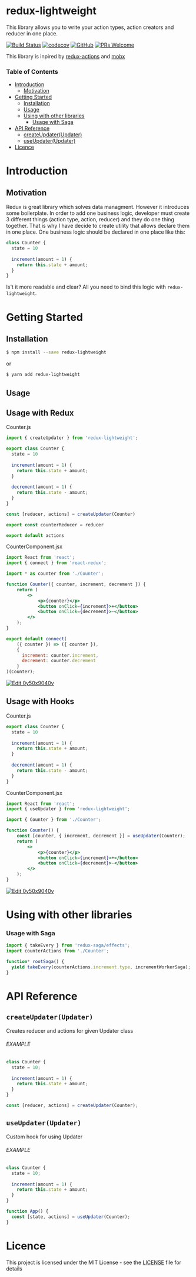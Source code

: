 # redux-lightweight

This library allows you to write your action types, action creators and reducer in one place.

[![Build Status](https://travis-ci.com/doniyor2109/redux-lightweight.svg?branch=master)](https://travis-ci.com/doniyor2109/redux-lightweight)
[![codecov](https://codecov.io/gh/doniyor2109/redux-lightweight/branch/master/graph/badge.svg)](https://codecov.io/gh/doniyor2109/redux-lightweight)
[![GitHub](https://img.shields.io/github/license/mashape/apistatus.svg)](https://github.com/doniyor2109/redux-lightweight/blob/master/LICENSE)
[![PRs Welcome](https://img.shields.io/badge/PRs-welcome-brightgreen.svg)](http://makeapullrequest.com)

This library is inpired by [redux-actions](https://github.com/redux-utilities/redux-actions) and [mobx](https://mobx.js.org/)

### Table of Contents

- [Introduction](#introduction)
  - [Motivation](#motivation)
- [Getting Started](#getting-started)
  - [Installation](#installation)
  - [Usage](#usage)
  - [Using with other libraries](#using-with-other-libraries)
    - [Usage with Saga](#usage-with-saga)
- [API Reference](#api-reference)
  - [createUpdater(Updater)](#createupdaterupdater)
  - [useUpdater(Updater)](#useupdaterupdater)
- [Licence](#licence)

# Introduction

## Motivation

Redux is great library which solves data managment. However it introduces some boilerplate. In order to add one business logic, developer must create 3 different things (action type, action, reducer) and they do one thing together. That is why I have decide to create utility that allows declare them in one place.
One business logic should be declared in one place like this:

```js
class Counter {
  state = 10
  
  increment(amount = 1) {
    return this.state + amount;
  }
}
```

Is't it more readable and clear? All you need to bind this logic with `redux-lightweight`.

# Getting Started

## Installation

```bash
$ npm install --save redux-lightweight
```

or

```bash
$ yarn add redux-lightweight
```

## Usage

## Usage with Redux

Counter.js
```js
import { createUpdater } from 'redux-lightweight';

export class Counter {
  state = 10
  
  increment(amount = 1) {
    return this.state + amount;
  }
  
  decrement(amount = 1) {
    return this.state - amount;
  }
}

const [reducer, actions] = createUpdater(Counter)

export const counterReducer = reducer

export default actions
```

CounterComponent.jsx
```jsx harmony
import React from 'react';
import { connect } from 'react-redux';

import * as counter from './Counter';

function Counter({ counter, increment, decrement }) {
    return (
        <>
            <p>{counter}</p>
            <button onClick={increment}>+</button>
            <button onClick={decrement}>-</button>
        </>
    );
}

export default connect(
    ({ counter }) => ({ counter }),
    {
      increment: counter.increment,
      decrement: counter.decrement
    }
)(Counter);
```

[![Edit 0y50x9040v](https://codesandbox.io/static/img/play-codesandbox.svg)](https://codesandbox.io/s/0y50x9040v?module=%2Fsrc%2Fredux%2Findex.js&moduleview=1)

## Usage with Hooks

Counter.js
```js
export class Counter {
  state = 10
  
  increment(amount = 1) {
    return this.state + amount;
  }
  
  decrement(amount = 1) {
    return this.state - amount;
  }
}
```

CounterComponent.jsx
```jsx harmony
import React from 'react';
import { useUpdater } from 'redux-lightweight';

import { Counter } from './Counter';

function Counter() {
    const [counter, { increment, decrement }] = useUpdater(Counter);
    return (
        <>
            <p>{counter}</p>
            <button onClick={increment}>+</button>
            <button onClick={decrement}>-</button>
        </>
    );
}
```

[![Edit 0y50x9040v](https://codesandbox.io/static/img/play-codesandbox.svg)](https://codesandbox.io/s/0y50x9040v?module=%2Fsrc%2Fhook%2Findex.js&moduleview=1)

# Using with other libraries

### Usage with Saga

```js
import { takeEvery } from 'redux-saga/effects';
import counterActions from './Counter';

function* rootSaga() {
  yield takeEvery(counterActions.increment.type, incrementWorkerSaga);
}
```

# API Reference

## `createUpdater(Updater)`


Creates reducer and actions for given Updater class

###### EXAMPLE

```js
class Counter {
  state = 10;
  
  increment(amount = 1) {
    return this.state + amount;
  }
}

const [reducer, actions] = createUpdater(Counter);
```

## `useUpdater(Updater)`

Custom hook for using Updater

###### EXAMPLE

```js
class Counter {
  state = 10;
  
  increment(amount = 1) {
    return this.state + amount;
  }
}

function App() {
  const [state, actions] = useUpdater(Counter);
}
```

# Licence

This project is licensed under the MIT License - see the [LICENSE](LICENSE) file for details
